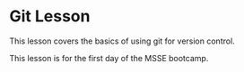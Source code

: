 # Git Lesson

This lesson covers the basics of using git for version control. 

This lesson is for the first day of the MSSE bootcamp.

